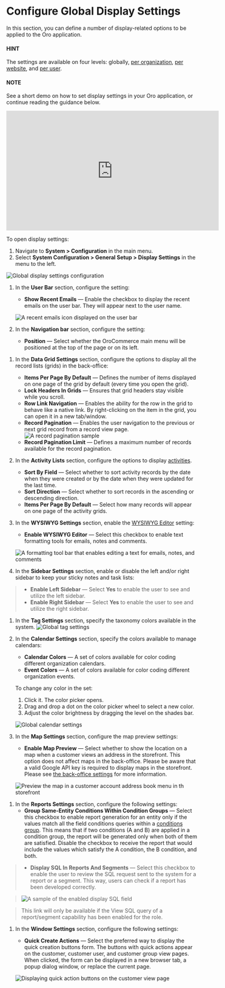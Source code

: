 <a id="configuration-general-setup-display-settings"></a>

# Configure Global Display Settings

In this section, you can define a number of display-related options to be applied to the Oro application.

#### HINT
The settings are available on four levels: globally, [per organization](../../../user-management/organizations/org-configuration/general-setup-org/organization-display-settings.md#configuration-general-setup-display-settings-organization), [per website](../../../websites/web-configuration/general-sys-config/general/website-display-settings.md#display-settings-website), and [per user](../../../user-management/users/configuration/user-display-settings.md#doc-my-user-configuration-display).

#### NOTE
See a short demo on how to set display settings in your Oro application, or continue reading the guidance below.

<iframe width="560" height="315" src="https://www.youtube.com/embed/B2DqoTVQCao" frameborder="0" allowfullscreen></iframe>

To open display settings:

1. Navigate to **System > Configuration** in the main menu.
2. Select **System Configuration > General Setup > Display Settings** in the menu to the left.

![Global display settings configuration](user/img/system/config_system/display_settings.png)
1. In the **User Bar** section, configure the setting:
   * **Show Recent Emails** — Enable the checkbox to display the recent emails on the user bar. They will appear next to the user name.

   ![A recent emails icon displayed on the user bar](user/img/system/config_system/user_configuration_showemailsuserbar.png)
2. In the **Navigation bar** section, configure the setting:
   * **Position** — Select whether the OroCommerce main menu will be positioned at the top of the page or on its left.

<a id="doc-configuration-display-settings"></a>
1. In the **Data Grid Settings** section, configure the options to display all the record lists (grids) in the back-office:
   * **Items Per Page By Default** — Defines the number of items displayed on one page of the grid by default (every time you open the grid).
   * **Lock Headers In Grids** — Ensures that grid headers stay visible while you scroll.
   * **Row Link Navigation** — Enables the ability for the row in the grid to behave like a native link. By right-clicking on the item in the grid, you can open it in a new tab/window.
   * **Record Pagination** — Enables the user navigation to the previous or next grid record from a record view page.
     ![A record pagination sample](user/img/system/config_system/user_configuration_pagination.png)
   * **Record Pagination Limit** — Defines a maximum number of records available for the record pagination.
2. In the **Activity Lists** section, configure the options to display [activities](../../../../activities/index.md#user-guide-activities).
   * **Sort By Field** — Select whether to sort activity records by the date when they were created or by the date when they were updated for the last time.
   * **Sort Direction** — Select whether to sort records in the ascending or descending direction.
   * **Items Per Page By Default** — Select how many records will appear on one page of the activity grids.
3. In the **WYSIWYG Settings** section, enable the [WYSIWYG Editor](../../../../../concept-guides/content-management/wysiwyg.md#getting-started-wysiwyg-editor-field) setting:
   * **Enable WYSIWYG Editor** — Select this checkbox to enable text formatting tools for emails, notes and comments.

   ![A formatting tool bar that enables editing a text for emails, notes, and comments](user/img/system/config_system/user_configuration_wysiwyg.png)

8. In the **Sidebar Settings** section, enable or disable the left and/or right sidebar to keep your sticky notes
and task lists:

> * **Enable Left Sidebar** — Select **Yes** to enable the user to see and utilize the left sidebar.
> * **Enable Right Sidebar** — Select **Yes** to enable the user to see and utilize the right sidebar.
1. In the **Tag Settings** section, specify the taxonomy colors available in the system.
   ![Global tag settings](user/img/system/config_system/tag_settings.png)
2. In the **Calendar Settings** section, specify the colors available to manage calendars:
   * **Calendar Colors** — A set of colors available for color coding different organization calendars.
   * **Event Colors** — A set of colors available for color coding different organization events.

   To change any color in the set:
   1. Click it. The color picker opens.
   2. Drag and drop a dot on the color picker wheel to select a new color.
   3. Adjust the color brightness by dragging the level on the shades bar.

   ![Global calendar settings](user/img/system/config_system/calendar_settings.png)
3. In the **Map Settings** section, configure the map preview settings:
   * **Enable Map Preview** — Select whether to show the location on a map when a customer views an address in the storefront. This option does not affect maps in the back-office. Please be aware that a valid Google API key is required to display maps in the storefront. Please see [the back-office settings](../integrations/google-settings/google-integration.md#system-configuration-integrations-google) for more information.

   ![Preview the map in a customer account address book menu in th storefront](user/img/system/config_system/map_settings_map.png)

<a id="doc-configuration-display-settings-report"></a>
1. In the **Reports Settings** section, configure the following settings:
   * **Group Same-Entity Conditions Within Condition Groups** — Select this checkbox to enable report generation for an entity only if the values match all the field conditions queries within a [conditions group](../../../../reports-segments/filters.md#user-guide-business-intelligence-filters-condition-groups). This means that if two conditions (A and B) are applied in a condition group, the report will be generated only when both of them are satisfied. Disable the checkbox to receive the report that would include the values which satisfy the A condition, the B condition, and both.

> * **Display SQL In Reports And Segments** — Select this checkbox to enable the user to review the SQL request sent to the system for a report or a segment. This way, users can check if a report has been developed correctly.

> ![A sample of the enabled display SQL field](user/img/system/config_system/user_configuration_showsql.png)

> This link will only be available if the View SQL query of a report/segment capability has been enabled for the role.

<a id="doc-configuration-display-settings-quick-actions"></a>
1. In the **Window Settings** section, configure the following settings:
   * **Quick Create Actions** — Select the preferred way to display the quick creation buttons form. The buttons with quick actions appear on the customer, customer user, and customer group view pages. When clicked, the form can be displayed in a new browser tab, a popup dialog window, or replace the current page.

   ![Displaying quick action buttons on the customer view page](user/img/system/config_system/quick-creation-buttons.png)

<!-- fa-bars = fa-navicon -->
<!-- Ic Tiles is used as Set As Default in saved views, and as tiles in display layout options -->
<!-- IcPencil refers to Rename in Commerce and Inline Editing in CRM -->
<!-- Check mark in the square. -->
<!-- SortDesc is also used as drop-down arrow -->
<!-- A -->
<!-- B -->
<!-- C -->
<!-- D -->
<!-- E -->
<!-- F -->
<!-- G -->
<!-- H -->
<!-- I -->
<!-- L -->
<!-- M -->
<!-- P -->
<!-- R -->
<!-- S -->
<!-- T -->
<!-- U -->
<!-- Z -->
